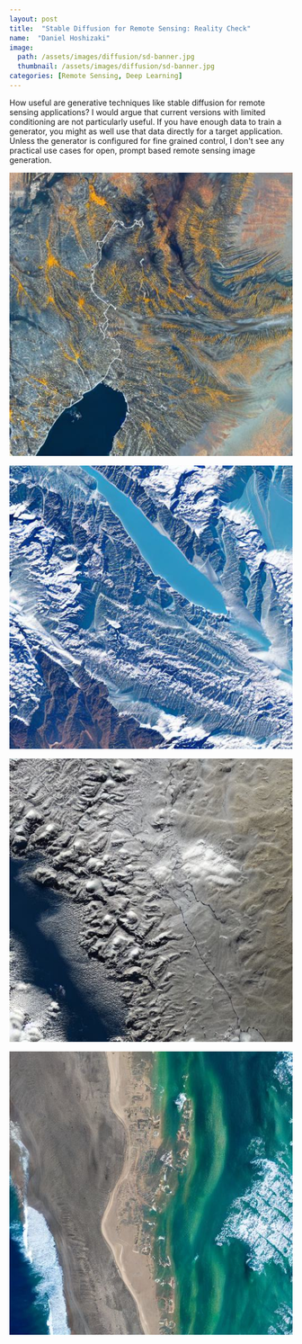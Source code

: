 ```yaml
---
layout: post
title:  "Stable Diffusion for Remote Sensing: Reality Check"
name:  "Daniel Hoshizaki"
image:
  path: /assets/images/diffusion/sd-banner.jpg
  thumbnail: /assets/images/diffusion/sd-banner.jpg
categories: [Remote Sensing, Deep Learning]
---
```


How useful are generative techniques like stable diffusion for remote sensing applications? I would argue that current versions with limited conditioning are not particularly useful. If you have enough data to train a generator, you might as well use that data directly for a target application. Unless the generator is configured for fine grained control, I don't see any practical use cases for open, prompt based remote sensing image generation.

<p align="center">
  <img src="/assets/images/diffusion/river1.jpg" />
</p>
<p align="center">
  <img src="/assets/images/diffusion/sd3.jpg" />
</p>
<p align="center">
  <img src="/assets/images/diffusion/sd6.jpg" />
</p>
<p align="center">
  <img src="/assets/images/diffusion/sd9.jpg" />
</p>
